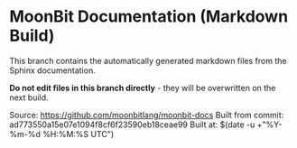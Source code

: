 # MoonBit Documentation (Markdown Build)

This branch contains the automatically generated markdown files from the Sphinx documentation.

**Do not edit files in this branch directly** - they will be overwritten on the next build.

Source: https://github.com/moonbitlang/moonbit-docs
Built from commit: ad773550a15e07e1094f8cf6f23590eb18ceae99
Built at: $(date -u +"%Y-%m-%d %H:%M:%S UTC")
